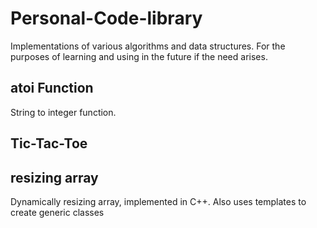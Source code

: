 # Personal-Code-library

Implementations of various algorithms and data structures. For the purposes of learning and using in the future if the need arises.

## atoi Function
String to integer function.

## Tic-Tac-Toe

## resizing array
Dynamically resizing array, implemented in C++. Also uses templates to create generic classes
